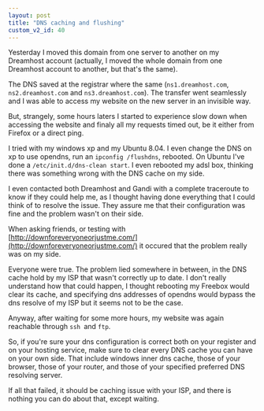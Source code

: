 ```yaml
---
layout: post
title: "DNS caching and flushing"
custom_v2_id: 40
---
```


Yesterday I moved this domain from one server to another on my Dreamhost
account (actually, I moved the whole domain from one Dreamhost account to
another, but that's the same).

The DNS saved at the registrar where the same (`ns1.dreamhost.com`,
`ns2.dreamhost.com` and `ns3.dreamhost.com`). The transfer went seamlessly and
I was able to access my website on the new server in an invisible way.

But, strangely, some hours laters I started to experience slow down when
accessing the website and finaly all my requests timed out, be it either from
Firefox or a direct ping.

I tried with my windows xp and my Ubuntu 8.04. I even change the DNS on xp to
use opendns, run an `ipconfig /flushdns`, rebooted. On Ubuntu I've done a
`/etc/init.d/dns-clean start`. I even rebooted my adsl box, thinking there was
something wrong with the DNS cache on my side.

I even contacted both Dreamhost and Gandi with a complete traceroute to know
if they could help me, as I thought having done everything that I could think
of to resolve the issue. They assure me that their configuration was fine and
the problem wasn't on their side.

When asking friends, or testing with
[http://downforeveryoneorjustme.com/](http://downforeveryoneorjustme.com/) it
occured that the problem really was on my side.

Everyone were true. The problem lied somewhere in between, in the DNS cache
hold by my ISP that wasn't correctly up to date. I don't really understand how
that could happen, I thought rebooting my Freebox would clear its cache, and
specifying dns addresses of opendns would bypass the dns resolve of my ISP but
it seems not to be the case.

Anyway, after waiting for some more hours, my website was again reachable
through `ssh `and `ftp`.

So, if you're sure your dns configuration is correct both on your register and
on your hosting service, make sure to clear every DNS cache you can have on
your own side. That include windows inner dns cache, those of your browser,
those of your router, and those of your specified preferred DNS resolving
server.

If all that failed, it should be caching issue with your ISP, and there is
nothing you can do about that, except waiting.

